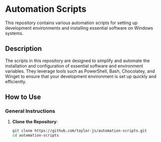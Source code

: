 # Automation Scripts

This repository contains various automation scripts for setting up development environments and installing essential software on Windows systems.

## Description

The scripts in this repository are designed to simplify and automate the installation and configuration of essential software and environment variables. They leverage tools such as PowerShell, Bash, Chocolatey, and Winget to ensure that your development environment is set up quickly and efficiently.

## How to Use

### General Instructions

1. **Clone the Repository**:
   ```bash
   git clone https://github.com/taylor-js/automation-scripts.git
   cd automation-scripts

